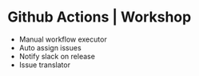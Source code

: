 # Github Actions | Workshop

- Manual workflow executor
- Auto assign issues
- Notify slack on release
- Issue translator
